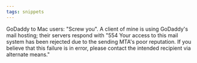```yaml
---
tags: snippets
---
```


GoDaddy to Mac users: "Screw you". A client of mine is using GoDaddy's mail hosting; their servers respond with "554 Your access to this mail system has been rejected due to the sending MTA's poor reputation. If you believe that this failure is in error, please contact the intended recipient via alternate means."

